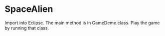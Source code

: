 SpaceAlien
==========

Import into Eclipse. The main method is in GameDemo.class. Play the game by running that class. 
